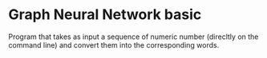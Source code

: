 # Graph Neural Network basic
Program that takes as input a sequence of numeric number (direcltly on the command line) and convert them into the corresponding words.  
